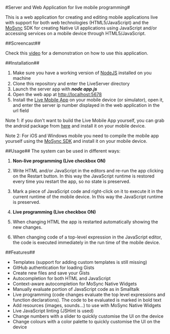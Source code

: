 #Server and Web Application for live mobile programming#

This is a web application for creating and editing mobile applications live with support for both web technologies (HTML5/JavaScript) and the [MoSync][1] SDK for creating Native UI applications using JavaScript and/or accessing services on a mobile device through HTML5/JavaScript.

##Screencast##

Check this [video][7] for a demonstration on how to use this application.

##Installation##

 1. Make sure you have a working version of [NodeJS][2] installed on you machine
 2. Clone this repository and enter the LiveServer directory
 3. Launch the server app with ***node app.js***
 3. Open the web app at [http://localhost:5678][4]
 4. Install the [Live Mobile App][3] on your mobile device (or simulator), open it, and enter the server ip number displayed in the web application in the url field

Note 1: if you don't want to build the Live Mobile App yourself, you can grab the android package from [here][5] and install it on your mobile device.

Note 2: For iOS and Windows mobile you need to compile the mobile app yourself using the [MoSync SDK][6] and install it on your mobile device.

##Usage##
The system can be used in different ways:

1. **Non-live programming (Live checkbox ON)**
  1. Write HTML and/or JavaScript in the editors and re-run the app clicking on the Restart button. In this way the JavaScript runtime is restored every time you restart the app, so no state is preserved.

  2. Mark a piece of JavaScript code and right-click on it to execute it in the current runtime of the mobile device. In this way the JavaScript runtime is preserved.

2. **Live programming (Live checkbox ON)**
  1. When changing HTML the app is restarted automatically showing the new changes.

  2. When changing code of a top-level expression in the JavaScript editor, the code is executed immediately in the run time of the mobile device.

##Features##

 - Templates (support for adding custom templates is still missing)
 - GitHub authentication for loading Gists
 - Create new files and save your Gists
 - Autocompletion for both HTML and JavaScript
 - Context-aware autocompletion for MoSync Native Widgets
 - Manually evaluate portion of JavaScript code as in Smalltalk
 - Live programming (code changes evaluate the top level expressions and function declarations). The code to be evaluated is marked in bold text
 - Add resources (images, sounds...) to use with MoSync Native Widgets
 - Live JavaScript linting (JSHint is used)
 - Change numbers with a slider to quickly customise the UI on the device
 - Change colours with a color palette to quickly customise the UI on the device

[1]: http://www.mosync.com/
[2]: http://nodejs.org/
[3]: https://github.com/paoloboschini/Live
[4]: https://localhost:4567
[5]: https://github.com/paoloboschini/Live/blob/master/AndroidPackage/Live.apk
[6]: http://www.mosync.com/
[7]: http://www.youtube.com